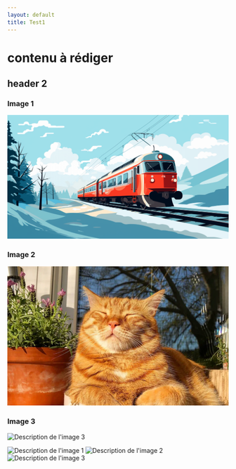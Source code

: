 ```yaml
---
layout: default
title: Test1
---
```


# contenu à rédiger

## header 2

### Image 1
![Description de l'image 1](assets/images/train.webp)

### Image 2
![Description de l'image 2](assets/images/chat.webp)

### Image 3
![Description de l'image 3](assets/images/image3.jpg)


<div class="portfolio-images">
    <img src="assets/images/image1.jpg" alt="Description de l'image 1">
    <img src="assets/images/image2.jpg" alt="Description de l'image 2">
    <img src="assets/images/image3.jpg" alt="Description de l'image 3">
</div>

